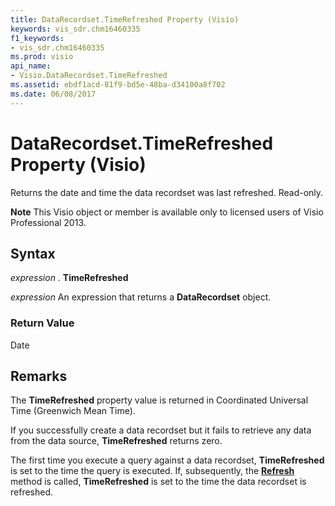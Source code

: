 ```yaml
---
title: DataRecordset.TimeRefreshed Property (Visio)
keywords: vis_sdr.chm16460335
f1_keywords:
- vis_sdr.chm16460335
ms.prod: visio
api_name:
- Visio.DataRecordset.TimeRefreshed
ms.assetid: ebdf1acd-81f9-bd5e-48ba-d34100a8f702
ms.date: 06/08/2017
---
```



# DataRecordset.TimeRefreshed Property (Visio)

Returns the date and time the data recordset was last refreshed. Read-only.


 **Note**  This Visio object or member is available only to licensed users of Visio Professional 2013.


## Syntax

 _expression_ . **TimeRefreshed**

 _expression_ An expression that returns a **DataRecordset** object.


### Return Value

Date


## Remarks

The  **TimeRefreshed** property value is returned in Coordinated Universal Time (Greenwich Mean Time).

If you successfully create a data recordset but it fails to retrieve any data from the data source,  **TimeRefreshed** returns zero.

The first time you execute a query against a data recordset,  **TimeRefreshed** is set to the time the query is executed. If, subsequently, the **[Refresh](Visio.DataRecordset.Refresh.md)** method is called, **TimeRefreshed** is set to the time the data recordset is refreshed.


